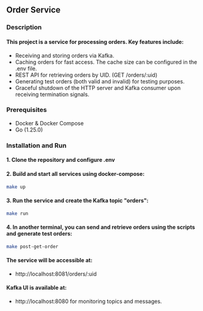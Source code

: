 ## Order Service

### Description
#### This project is a service for processing orders. Key features include:
- Receiving and storing orders via Kafka.
- Caching orders for fast access. The cache size can be configured in the .env file.
- REST API for retrieving orders by UID. (GET /orders/:uid)
- Generating test orders (both valid and invalid) for testing purposes.
- Graceful shutdown of the HTTP server and Kafka consumer upon receiving termination signals.

### Prerequisites
- Docker & Docker Compose
- Go (1.25.0)

### Installation and Run
#### 1. Clone the repository and configure .env
#### 2. Build and start all services using docker-compose:
```bash
make up
```
#### 3. Run the service and create the Kafka topic "orders":
```bash
make run
```
#### 4. In another terminal, you can send and retrieve orders using the scripts and generate test orders:
```bash
make post-get-order
```

#### The service will be accessible at: 
- http://localhost:8081/orders/:uid

#### Kafka UI is available at:
- http://localhost:8080 for monitoring topics and messages.



